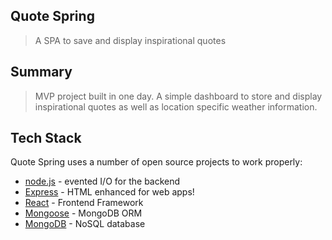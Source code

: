 ## Quote Spring ##
  > A SPA to save and display inspirational quotes

## Summary ##
  > MVP project built in one day. A simple dashboard to store and display inspirational quotes as well as location specific weather information. 

## Tech Stack

Quote Spring uses a number of open source projects to work properly:

- [node.js] - evented I/O for the backend
- [Express] - HTML enhanced for web apps!
- [React] - Frontend Framework
- [Mongoose] - MongoDB ORM
- [MongoDB] - NoSQL database


[//]: # (These are reference links used in the body of this note and get stripped out when the markdown processor does its job. There is no need to format nicely because it shouldn't be seen. Thanks SO - http://stackoverflow.com/questions/4823468/store-comments-in-markdown-syntax)

   [node.js]: <http://nodejs.org>
   [express]: <http://expressjs.com>
   [Semantic-UI]: <https://react.semantic-ui.com/>
   [React]: <https://reactjs.org/>
   [Mongoose]: <https://mongoosejs.com/>
   [MongoDB]: <https://www.mongodb.com/>
